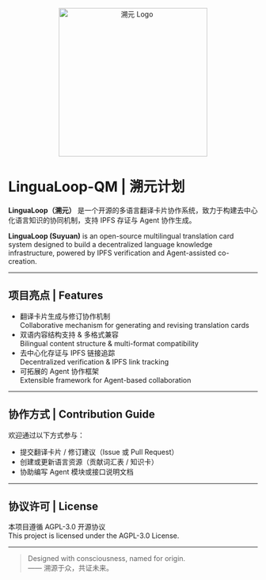 <p align="center">
  <img src="./assets/suyuan_logo.png" alt="溯元 Logo" width="300"/>
</p>

# LinguaLoop-QM | 溯元计划

**LinguaLoop（溯元）** 是一个开源的多语言翻译卡片协作系统，致力于构建去中心化语言知识的协同机制，支持 IPFS 存证与 Agent 协作生成。

**LinguaLoop (Suyuan)** is an open-source multilingual translation card system designed to build a decentralized language knowledge infrastructure, powered by IPFS verification and Agent-assisted co-creation.

---

## 项目亮点 | Features

- 翻译卡片生成与修订协作机制  
  Collaborative mechanism for generating and revising translation cards  
- 双语内容结构支持 & 多格式兼容  
  Bilingual content structure & multi-format compatibility  
- 去中心化存证与 IPFS 链接追踪  
  Decentralized verification & IPFS link tracking  
- 可拓展的 Agent 协作框架  
  Extensible framework for Agent-based collaboration  

---

## 协作方式 | Contribution Guide

欢迎通过以下方式参与：

- 提交翻译卡片 / 修订建议（Issue 或 Pull Request）
- 创建或更新语言资源（贡献词汇表 / 知识卡）
- 协助编写 Agent 模块或接口说明文档

---

## 协议许可 | License

本项目遵循 AGPL-3.0 开源协议  
This project is licensed under the AGPL-3.0 License.

---

> Designed with consciousness, named for origin.  
> —— 溯源于众，共证未来。
